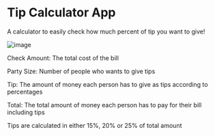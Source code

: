 # Tip Calculator App

A calculator to easily check how much percent of tip you want to give!

![image](https://user-images.githubusercontent.com/58964916/150036845-05c1ae04-26a3-4ee9-8eac-468a360fb20b.png)

Check Amount: The total cost of the bill

Party Size: Number of people who wants to give tips

Tip: The amount of money each person has to give as tips according to percentages

Total: The total amount of money each person has to pay for their bill including tips

Tips are calculated in either 15%, 20% or 25% of total amount
